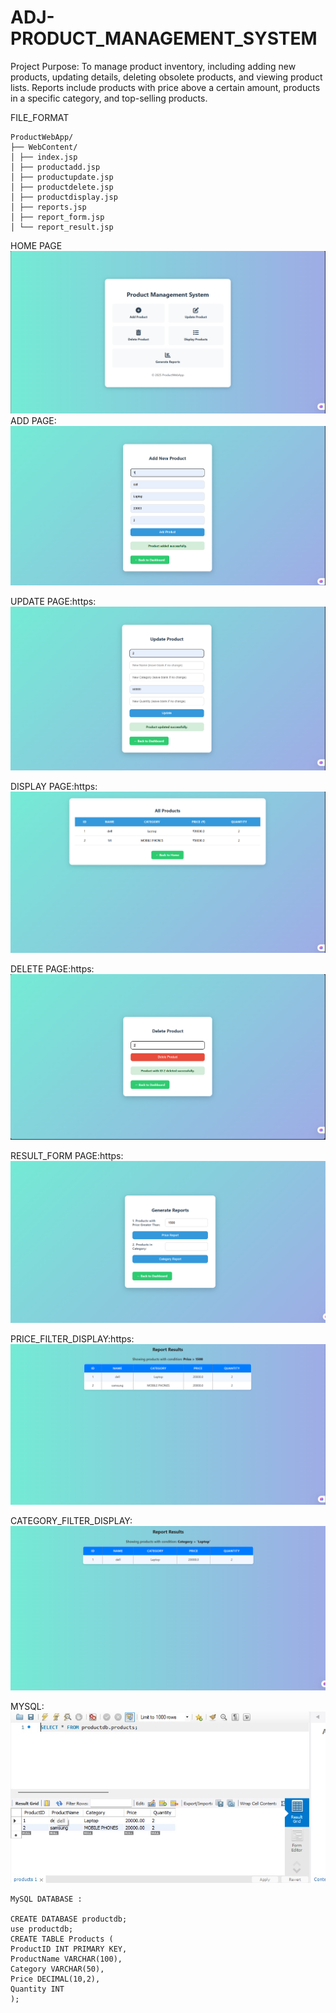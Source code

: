 # ADJ-PRODUCT_MANAGEMENT_SYSTEM
Project Purpose:
To manage product inventory, including adding new products, updating details, deleting obsolete
products, and viewing product lists. Reports include products with price above a certain amount,
products in a specific category, and top-selling products.

FILE_FORMAT

```
ProductWebApp/
├── WebContent/
│ ├── index.jsp
│ ├── productadd.jsp
│ ├── productupdate.jsp
│ ├── productdelete.jsp
│ ├── productdisplay.jsp
│ ├── reports.jsp
│ ├── report_form.jsp
│ └── report_result.jsp
```


HOME PAGE
![image alt](https://github.com/abhishekallapur/ADJ-PRODUCT_MANAGEMENT_SYSTEM/blob/main/OUTPUT/homepage.png)
ADD PAGE:
![image alt](https://github.com/abhishekallapur/ADJ-PRODUCT_MANAGEMENT_SYSTEM/blob/main/OUTPUT/add.png)

UPDATE PAGE:https:
![image alt](https://github.com/abhishekallapur/ADJ-PRODUCT_MANAGEMENT_SYSTEM/blob/main/OUTPUT/update.png)

DISPLAY PAGE:https:
![image alt](https://github.com/abhishekallapur/ADJ-PRODUCT_MANAGEMENT_SYSTEM/blob/main/OUTPUT/Allproduct.png)

DELETE PAGE:https:
![image alt](https://github.com/abhishekallapur/ADJ-PRODUCT_MANAGEMENT_SYSTEM/blob/main/OUTPUT/delete.png)

RESULT_FORM PAGE:https:
![image alt](https://github.com/abhishekallapur/ADJ-PRODUCT_MANAGEMENT_SYSTEM/blob/main/OUTPUT/generatereport.png)

PRICE_FILTER_DISPLAY:https:
![image alt](https://github.com/abhishekallapur/ADJ-PRODUCT_MANAGEMENT_SYSTEM/blob/main/OUTPUT/pricefilter.png)

CATEGORY_FILTER_DISPLAY:
![image alt](https://github.com/abhishekallapur/ADJ-PRODUCT_MANAGEMENT_SYSTEM/blob/main/OUTPUT/category.png)


MYSQL:
![image alt](https://github.com/abhishekallapur/ADJ-PRODUCT_MANAGEMENT_SYSTEM/blob/main/OUTPUT/mysql.jpg)




```
MySQL DATABASE :

CREATE DATABASE productdb;
use productdb;
CREATE TABLE Products (
ProductID INT PRIMARY KEY,
ProductName VARCHAR(100),
Category VARCHAR(50),
Price DECIMAL(10,2),
Quantity INT
);
```

```



